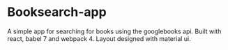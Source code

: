 # Booksearch-app
A simple app for searching for books using the googlebooks api. Built with react, babel 7 and webpack 4. Layout designed with material ui.
